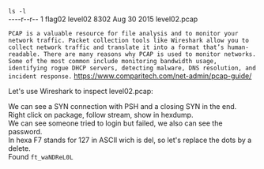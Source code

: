 `ls -l` <br/>
----r--r-- 1 flag02 level02 8302 Aug 30  2015 level02.pcap <br/>

`PCAP is a valuable resource for file analysis and to monitor your network traffic. Packet collection tools like Wireshark allow you to collect network traffic and translate it into a format that’s human-readable. There are many reasons why PCAP is used to monitor networks. Some of the most common include monitoring bandwidth usage, identifying rogue DHCP servers, detecting malware, DNS resolution, and incident response.`
https://www.comparitech.com/net-admin/pcap-guide/

Let's use Wireshark to inspect level02.pcap:<br/>

We can see a SYN connection with PSH and a closing SYN in the end.<br/>
Right click on package, follow stream, show in hexdump. <br/>
We can see someone tried to login but failed, we also can see the password. <br/>
In hexa F7 stands for 127 in ASCII wich is del, so let's replace the dots by a delete.<br/>
Found `ft_waNDReL0L`
